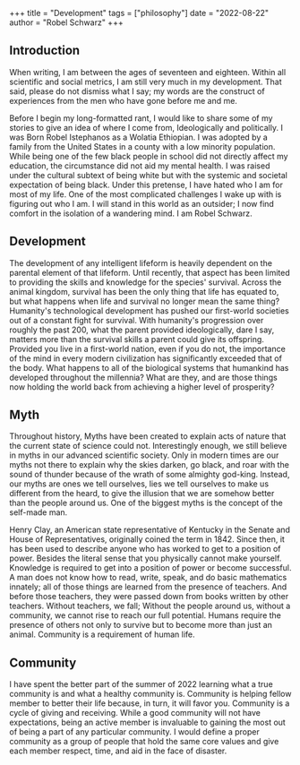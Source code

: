 +++
title = "Development"
tags = ["philosophy"]
date = "2022-08-22"
author = "Robel Schwarz"
+++
## Introduction

When writing, I am between the ages of seventeen and eighteen. Within all scientific and social metrics, I am still very much in my development. That said, please do not dismiss what I say; my words are the construct of experiences from the men who have gone before me and me.

Before I begin my long-formatted rant, I would like to share some of my stories to give an idea of where I come from, Ideologically and politically. I was Born Robel Istephanos as a Wolatia Ethiopian. I was adopted by a family from the United States in a county with a low minority population. While being one of the few black people in school did not directly affect my education, the circumstance did not aid my mental health. I was raised under the cultural subtext of being white but with the systemic and societal expectation of being black. Under this pretense, I have hated who I am for most of my life. One of the most complicated challenges I wake up with is figuring out who I am. I will stand in this world as an outsider; I now find comfort in the isolation of a wandering mind. I am Robel Schwarz.   


## Development
The development of any intelligent lifeform is heavily dependent on the parental element of that lifeform. Until recently, that aspect has been limited to providing the skills and knowledge for the species' survival.
Across the animal kingdom, survival has been the only thing that life has equated to, but what happens when life and survival no longer mean the same thing? Humanity's technological development has pushed our first-world societies out of a constant fight for survival. With humanity's progression over roughly the past 200, what the parent provided ideologically, dare I say, matters more than the survival skills a parent could give its offspring. Provided you live in a first-world nation, even if you do not, the importance of the mind in every modern civilization has significantly exceeded that of the body.
What happens to all of the biological systems that humankind has developed throughout the millennia? What are they, and are those things now holding the world back from achieving a higher level of prosperity?

## Myth
Throughout history, Myths have been created to explain acts of nature that the current state of science could not. Interestingly enough, we still believe in myths in our advanced scientific society. Only in modern times are our myths not there to explain why the skies darken, go black, and roar with the sound of thunder because of the wrath of some almighty god-king. Instead, our myths are ones we tell ourselves, lies we tell ourselves to make us different from the heard, to give the illusion that we are somehow better than the people around us. One of the biggest myths is the concept of the self-made man.


Henry Clay, an American state representative of Kentucky in the Senate and House of Representatives, originally coined the term in 1842. Since then, it has been used to describe anyone who has worked to get to a position of power. Besides the literal sense that you physically cannot make yourself. Knowledge is required to get into a position of power or become successful. A man does not know how to read, write, speak, and do basic mathematics innately; all of those things are learned from the presence of teachers. And before those teachers, they were passed down from books written by other teachers. Without teachers, we fall; Without the people around us, without a community, we cannot rise to reach our full potential. Humans require the presence of others not only to survive but to become more than just an animal. Community is a requirement of human life.

## Community
I have spent the better part of the summer of 2022 learning what a true community is and what a healthy community is. Community is helping fellow member to better their life because, in turn, it will favor you. Community is a cycle of giving and receiving. While a good community will not have expectations, being an active member is invaluable to gaining the most out of being a part of any particular community. I would define a proper community as a group of people that hold the same core values and give each member respect, time, and aid in the face of disaster.